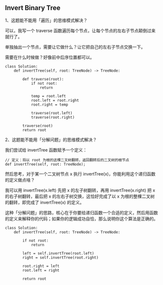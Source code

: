 ## Invert Binary Tree

1、这题能不能用「遍历」的思维模式解决？

可以，我写一个 traverse 函数遍历每个节点，让每个节点的左右子节点颠倒过来就行了。

单独抽出一个节点，需要让它做什么？让它把自己的左右子节点交换一下。

需要在什么时候做？好像前中后序位置都可以。

```
class Solution:
    def invertTree(self, root: TreeNode) -> TreeNode:

        def traverse(root):
            if not root:
                return
            
            temp = root.left
            root.left = root.right
            root.right = temp

            traverse(root.left)
            traverse(root.right)

        traverse(root)
        return root
```


2、这题能不能用「分解问题」的思维模式解决？

我们尝试给 invertTree 函数赋予一个定义：
```
// 定义：将以 root 为根的这棵二叉树翻转，返回翻转后的二叉树的根节点
def invertTree(self, root: TreeNode);
```
然后思考，对于某一个二叉树节点 x 执行 invertTree(x)，你能利用这个递归函数的定义做点啥？

我可以用 invertTree(x.left) 先把 x 的左子树翻转，再用 invertTree(x.right) 把 x 的右子树翻转，最后把 x 的左右子树交换，这恰好完成了以 x 为根的整棵二叉树的翻转，即完成了 invertTree(x) 的定义。

这种「分解问题」的思路，核心在于你要给递归函数一个合适的定义，然后用函数的定义来解释你的代码；如果你的逻辑成功自恰，那么说明你这个算法是正确的。
```
class Solution:
    def invertTree(self, root: TreeNode) -> TreeNode:

        if not root:
            return 

        left = self.invertTree(root.left)
        right = self.invertTree(root.right)

        root.right = left
        root.left = right

        return root
```